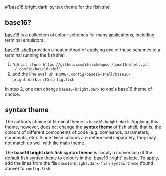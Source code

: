 #'base16 bright dark' syntax theme for the fish shell

## base16?

[base16](https://github.com/chriskempson/base16) is a collection of colour schemes for many applications, including terminal emulators.

[base16-shell](https://github.com/chriskempson/base16-shell) provides a neat method of applying one of these schemes to a terminal running the fish shell.

1. run `git clone https://github.com/chriskempson/base16-shell.git ~/.config/base16-shell`
2. add the line `eval sh $HOME/.config/base16-shell/base16-bright.dark.sh` to `config.fish`

In step 2, one can change `base16-bright.dark` to one's base16 theme of choice.

## syntax theme

The author's choice of terminal theme is `base16-bright.dark`. Applying this theme, however, does not change the **syntax theme** of fish shell; that is, the colours of different components of code (e.g. commands, parameters, comments, etc). Since these colours are determined separately, they may not match up well with the main theme.

The **base16 bright dark fish syntax theme** is simply a conversion of the default fish syntax theme to colours in the 'base16 bright' palette. To apply, add the lines from the file `base16-bright.dark-fish-syntax-theme` (found above) to `config.fish`.
